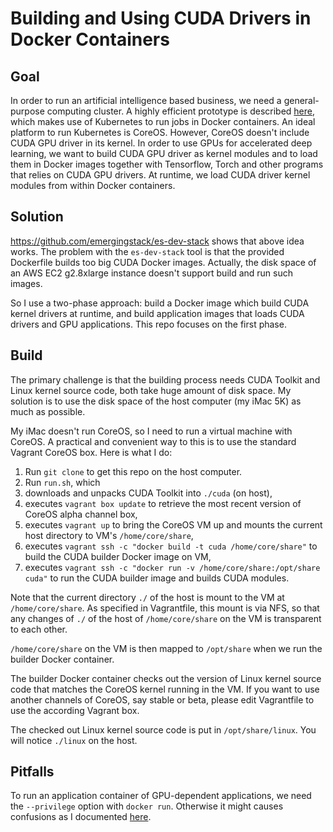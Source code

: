# Building and Using CUDA Drivers in Docker Containers

## Goal

In order to run an artificial intelligence based business, we need a
general-purpose computing cluster.  A highly efficient prototype is
described [here](https://github.com/wangkuiyi/k8s-ml), which makes use
of Kubernetes to run jobs in Docker containers.  An ideal platform to
run Kubernetes is CoreOS.  However, CoreOS doesn't include CUDA GPU
driver in its kernel.  In order to use GPUs for accelerated deep
learning, we want to build CUDA GPU driver as kernel modules and to
load them in Docker images together with Tensorflow, Torch and other
programs that relies on CUDA GPU drivers.  At runtime, we load CUDA
driver kernel modules from within Docker containers.

## Solution

https://github.com/emergingstack/es-dev-stack shows that
above idea works.  The problem with the `es-dev-stack` tool is that
the provided Dockerfile builds too big CUDA Docker images.  Actually,
the disk space of an AWS EC2 g2.8xlarge instance doesn't support build
and run such images.

So I use a two-phase approach: build a Docker image which build CUDA
kernel drivers at runtime, and build application images that loads
CUDA drivers and GPU applications.  This repo focuses on the first
phase.

## Build

The primary challenge is that the building process needs CUDA Toolkit
and Linux kernel source code, both take huge amount of disk space.  My
solution is to use the disk space of the host computer (my iMac 5K) as
much as possible.

My iMac doesn't run CoreOS, so I need to run a virtual machine with
CoreOS.  A practical and convenient way to this is to use the standard
Vagrant CoreOS box.  Here is what I do:

1. Run `git clone` to get this repo on the host computer.
1. Run `run.sh`, which
  1. downloads and unpacks CUDA Toolkit into `./cuda` (on host),
  1. executes `vagrant box update` to retrieve the most recent version of CoreOS alpha channel box,
  1. executes `vagrant up` to bring the CoreOS VM up and mounts the current host directory to VM's `/home/core/share`,
  1. executes `vagrant ssh -c "docker build -t cuda /home/core/share"` to build the CUDA builder Docker image on VM,
  1. executes `vagrant ssh -c "docker run -v /home/core/share:/opt/share cuda"` to run the CUDA builder image and builds CUDA modules.

Note that the current directory `./` of the host is mount to the VM at
`/home/core/share`.  As specified in Vagrantfile, this mount is via
NFS, so that any changes of `./` of the host of `/home/core/share` on
the VM is transparent to each other.

`/home/core/share` on the VM is then mapped to `/opt/share` when we
run the builder Docker container.

The builder Docker container checks out the version of Linux kernel
source code that matches the CoreOS kernel running in the VM.  If you
want to use another channels of CoreOS, say stable or beta, please
edit Vagrantfile to use the according Vagrant box.

The checked out Linux kernel source code is put in `/opt/share/linux`.
You will notice `./linux` on the host.

## Pitfalls

To run an application container of GPU-dependent applications, we need
the `--privilege` option with `docker run`.  Otherwise it might causes
confusions as I documented
[here](https://github.com/emergingstack/es-dev-stack/issues/15).
